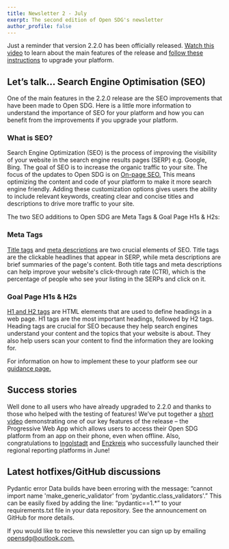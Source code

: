 ```yaml
---
title: Newsletter 2 - July
exerpt: The second edition of Open SDG's newsletter
author_profile: false
---
```

Just a reminder that version 2.2.0 has been officially released. [Watch this video](https://www.youtube.com/watch?v=a6OEIyLwwSE) to learn about the main features of the release and [follow these instructions](https://open-sdg.readthedocs.io/en/latest/upgrades/upgrading-2-2-0/) to upgrade your platform.


## Let’s talk... Search Engine Optimisation (SEO) 
One of the main features in the 2.2.0 release are the SEO improvements that have been made to Open SDG. Here is a little more information to understand the importance of SEO for your platform and how you can benefit from the improvements if you upgrade your platform.  

### What is SEO? 
Search Engine Optimization (SEO) is the process of improving the visibility of your website in the search engine results pages (SERP) e.g. Google, Bing. The goal of SEO is to increase the organic traffic to your site. The focus of the updates to Open SDG is on [On-page SEO.](https://backlinko.com/on-page-seo) This means optimizing the content and code of your platform to make it more search engine friendly. Adding these customization options gives users the ability to include relevant keywords, creating clear and concise titles and descriptions to drive more traffic to your site. 

The two SEO additions to Open SDG are Meta Tags & Goal Page H1s & H2s: 
 
### Meta Tags 
[Title tags](https://www.constantcontact.com/blog/website-seo-title-tag/#:~:text=A%20title%20tag%20is%20a,These%20are%20the%20title%20tags.) and [meta descriptions](https://moz.com/learn/seo/meta-description) are two crucial elements of SEO. Title tags are the clickable headlines that appear in SERP, while meta descriptions are brief summaries of the page's content. Both title tags and meta descriptions can help improve your website's click-through rate (CTR), which is the percentage of people who see your listing in the SERPs and click on it. 
 
### Goal Page H1s & H2s 
[H1 and H2 tags](https://clictadigital.com/how-to-use-h1-h2-and-h3-header-tags-for-seo-effectively/#:~:text=To%20break%20it%20down%2C%20remember,content%2C%20making%20it%20easily%20scannable) are HTML elements that are used to define headings in a web page. H1 tags are the most important headings, followed by H2 tags. Heading tags are crucial for SEO because they help search engines understand your content and the topics that your website is about. They also help users scan your content to find the information they are looking for. 
 
For information on how to implement these to your platform see our [guidance page.](https://open-sdg.readthedocs.io/en/latest/upgrades/upgrading-2-2-0/#search-engine-optimization-seo-customisation-options) 
  
## Success stories 
Well done to all users who have already upgraded to 2.2.0 and thanks to those who helped with the testing of features! We’ve put together a [short video](https://www.youtube.com/watch?v=VjBUqQ6ED28) demonstrating one of our key features of the release – the Progressive Web App which allows users to access their Open SDG platform from an app on their phone, even when offline. 
Also, congratulations to [Ingolstadt](https://sdg.nachhaltigkeitsagenda-ingolstadt.de/) and [Enzkreis](https://agenda2030.enzkreis.de/) who successfully launched their regional reporting platforms in June! 
 
## Latest hotfixes/GitHub discussions 
Pydantic error 
Data builds have been erroring with the message: “cannot import name 'make_generic_validator' from 'pydantic.class_validators'.” This can be easily fixed by adding the line: “pydantic==1.*” to your requirements.txt file in your data repository. See the announcement on GitHub for more details. 

 If you would like to recieve this newsletter you can sign up by emailing [opensdg@outlook.com.](opensdg@outlook.com)
